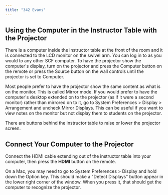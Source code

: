 ```yaml
---
title: "342 Evans"
---
```

## Using the Computer in the Instructor Table with the Projector

There is a computer inside the instructor table at the front of the room
and it is connected to the LCD monitor on the swivel arm. You can log in
to as you would to any other SCF computer. To have the projector show
the computer's display, turn on the projector and press the Computer
button on the remote or press the Source button on the wall controls
until the projector is set to Computer.

Most people prefer to have the projector show the same content as what
is on the monitor. This is called Mirror mode. If you would prefer to
have the computer's desktop extended on to the projector (as if it were
a second monitor) rather than mirrored on to it, go to System
Preferences \> Display \> Arrangement and uncheck Mirror Displays. This
can be useful if you want to view notes on the monitor but not display
them to students on the projector.

There are buttons behind the instructor table to raise or lower the
projector screen.

## Connect Your Computer to the Projector

Connect the HDMI cable extending out of the instructor table into your
computer, then press the **HDMI** button on the remote.

On a Mac, you may need to go to System Preferences \> Display and hold
down the Option key. This should make a "Detect Displays" button appear
in the lower right corner of the window. When you press it, that should
get the computer to recognize the projector.
